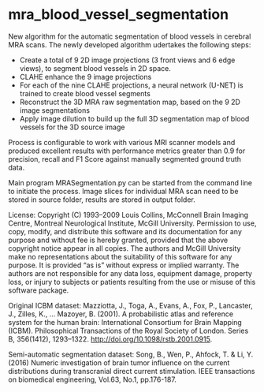 # mra_blood_vessel_segmentation
New algorithm for the automatic segmentation of blood vessels in cerebral MRA scans.
The newly developed algorithm udertakes the following steps:
- Create a total of 9 2D image projections (3 front views and 6 edge views), to segment blood vessels in 2D space.
- CLAHE enhance the 9 image projections
- For each of the nine CLAHE projections, a neural network (U-NET) is trained to create blood vessel segments
- Reconstruct the 3D MRA raw segmentation map, based on the 9 2D image segmentations
- Apply image dilution to build up the full 3D segmentation map of blood vessels for the 3D source image

Process is configurable to work with various MRI scanner models and produced excellent results with performance metrics greater than 0.9 for precision, recall and F1 Score against manually segmented ground truth data.

Main program MRASegmentation.py can be started from the command line to initiate the process. Image slices for individual MRA scan need to be stored in source folder, results are stored in output folder.

License:
Copyright (C) 1993–2009 Louis Collins, McConnell Brain Imaging Centre, Montreal Neurological Institute, McGill University. Permission to use, copy, modify, and distribute this software and its documentation for any purpose and without fee is hereby granted, provided that the above copyright notice appear in all copies. The authors and McGill University make no representations about the suitability of this software for any purpose. It is provided “as is” without express or implied warranty. The authors are not responsible for any data loss, equipment damage, property loss, or injury to subjects or patients resulting from the use or misuse of this software package.

Original ICBM dataset:
Mazziotta, J., Toga, A., Evans, A., Fox, P., Lancaster, J., Zilles, K., … Mazoyer, B. (2001). A probabilistic atlas and reference system for the human brain: International Consortium for Brain Mapping (ICBM). Philosophical Transactions of the Royal Society of London. Series B, 356(1412), 1293–1322. http://doi.org/10.1098/rstb.2001.0915.

Semi-automatic segmentation dataset:
Song, B., Wen, P., Ahfock, T. & Li, Y. (2016) Numeric investigation of brain tumor influence on the current distributions during transcranial direct current stimulation. IEEE transactions on biomedical engineering, Vol.63, No.1, pp.176-187.
